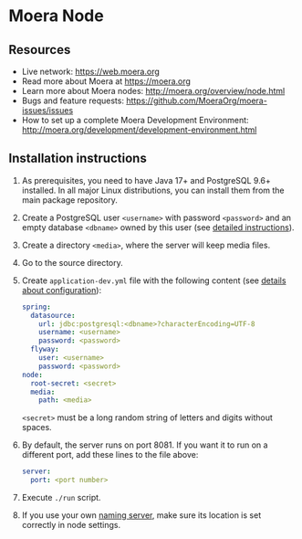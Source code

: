 # Moera Node

## Resources

* Live network: https://web.moera.org
* Read more about Moera at https://moera.org
* Learn more about Moera nodes: http://moera.org/overview/node.html
* Bugs and feature requests: https://github.com/MoeraOrg/moera-issues/issues
* How to set up a complete Moera Development Environment:
http://moera.org/development/development-environment.html

## Installation instructions

1. As prerequisites, you need to have Java 17+ and PostgreSQL 9.6+
   installed. In all major Linux distributions, you can install them from
   the main package repository.
2. Create a PostgreSQL user `<username>` with password `<password>` and
   an empty database `<dbname>` owned by this user
   (see [detailed instructions][2]).
3. Create a directory `<media>`, where the server will keep media files.
4. Go to the source directory.
5. Create `application-dev.yml` file with the following content
   (see [details about configuration][3]):
   
   ```yaml
   spring:
     datasource:
       url: jdbc:postgresql:<dbname>?characterEncoding=UTF-8
       username: <username>
       password: <password>
     flyway:
       user: <username>
       password: <password>
   node:
     root-secret: <secret>
     media:
       path: <media>
   ```

   `<secret>` must be a long random string of letters and digits
     without spaces.

6. By default, the server runs on port 8081. If you want it to run on a
   different port, add these lines to the file above:
    
   ```yaml
   server:
     port: <port number>
   ```
7. Execute `./run` script.
8. If you use your own [naming server][1], make sure its location is set
   correctly in node settings.

[1]: https://github.com/MoeraOrg/moera-naming
[2]: https://moera.org/administration/installation/create-db.html
[3]: https://moera.org/administration/installation/config.html